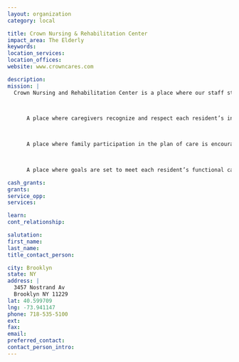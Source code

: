 ```yaml
---
layout: organization
category: local

title: Crown Nursing & Rehabilitation Center
impact_area: The Elderly
keywords: 
location_services: 
location_offices: 
website: www.crowncares.com

description: 
mission: |
  Crown Nursing and Rehabilitation Center is a place where our staff strive to create a meaningful and enriched living experience for each Resident:

  

      A place where caregivers recognize and respect each resident’s individuality.

  

      A place where family participation in the plan of care is encouraged and personalized care plans are developed.

  

      A place where goals are set to meet each resident’s functional capabilities for physical, emotional and spiritual health and well-being.

cash_grants: 
grants: 
service_opp: 
services: 

learn: 
cont_relationship: 

salutation: 
first_name: 
last_name: 
title_contact_person: 

city: Brooklyn
state: NY
address: |
  3457 Nostrand Av  
  Brooklyn NY 11229
lat: 40.599709
lng: -73.941147
phone: 718-535-5100
ext: 
fax: 
email: 
preferred_contact: 
contact_person_intro: 
---
```

